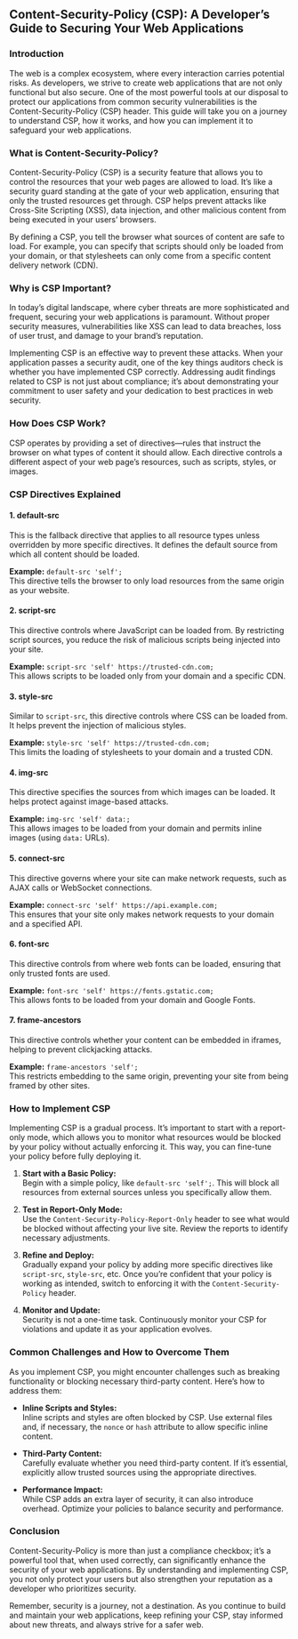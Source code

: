 ## **Content-Security-Policy (CSP): A Developer’s Guide to Securing Your Web Applications**

### **Introduction**

The web is a complex ecosystem, where every interaction carries potential risks. As developers, we strive to create web applications that are not only functional but also secure. One of the most powerful tools at our disposal to protect our applications from common security vulnerabilities is the Content-Security-Policy (CSP) header. This guide will take you on a journey to understand CSP, how it works, and how you can implement it to safeguard your web applications.

### **What is Content-Security-Policy?**

Content-Security-Policy (CSP) is a security feature that allows you to control the resources that your web pages are allowed to load. It’s like a security guard standing at the gate of your web application, ensuring that only the trusted resources get through. CSP helps prevent attacks like Cross-Site Scripting (XSS), data injection, and other malicious content from being executed in your users’ browsers.

By defining a CSP, you tell the browser what sources of content are safe to load. For example, you can specify that scripts should only be loaded from your domain, or that stylesheets can only come from a specific content delivery network (CDN).

### **Why is CSP Important?**

In today’s digital landscape, where cyber threats are more sophisticated and frequent, securing your web applications is paramount. Without proper security measures, vulnerabilities like XSS can lead to data breaches, loss of user trust, and damage to your brand’s reputation.

Implementing CSP is an effective way to prevent these attacks. When your application passes a security audit, one of the key things auditors check is whether you have implemented CSP correctly. Addressing audit findings related to CSP is not just about compliance; it’s about demonstrating your commitment to user safety and your dedication to best practices in web security.

### **How Does CSP Work?**

CSP operates by providing a set of directives—rules that instruct the browser on what types of content it should allow. Each directive controls a different aspect of your web page’s resources, such as scripts, styles, or images.

### **CSP Directives Explained**

#### **1. default-src**

This is the fallback directive that applies to all resource types unless overridden by more specific directives. It defines the default source from which all content should be loaded.

**Example:** `default-src 'self';`  
This directive tells the browser to only load resources from the same origin as your website.

#### **2. script-src**

This directive controls where JavaScript can be loaded from. By restricting script sources, you reduce the risk of malicious scripts being injected into your site.

**Example:** `script-src 'self' https://trusted-cdn.com;`  
This allows scripts to be loaded only from your domain and a specific CDN.

#### **3. style-src**

Similar to `script-src`, this directive controls where CSS can be loaded from. It helps prevent the injection of malicious styles.

**Example:** `style-src 'self' https://trusted-cdn.com;`  
This limits the loading of stylesheets to your domain and a trusted CDN.

#### **4. img-src**

This directive specifies the sources from which images can be loaded. It helps protect against image-based attacks.

**Example:** `img-src 'self' data:;`  
This allows images to be loaded from your domain and permits inline images (using `data:` URLs).

#### **5. connect-src**

This directive governs where your site can make network requests, such as AJAX calls or WebSocket connections.

**Example:** `connect-src 'self' https://api.example.com;`  
This ensures that your site only makes network requests to your domain and a specified API.

#### **6. font-src**

This directive controls from where web fonts can be loaded, ensuring that only trusted fonts are used.

**Example:** `font-src 'self' https://fonts.gstatic.com;`  
This allows fonts to be loaded from your domain and Google Fonts.

#### **7. frame-ancestors**

This directive controls whether your content can be embedded in iframes, helping to prevent clickjacking attacks.

**Example:** `frame-ancestors 'self';`  
This restricts embedding to the same origin, preventing your site from being framed by other sites.

### **How to Implement CSP**

Implementing CSP is a gradual process. It’s important to start with a report-only mode, which allows you to monitor what resources would be blocked by your policy without actually enforcing it. This way, you can fine-tune your policy before fully deploying it.

1. **Start with a Basic Policy:**  
   Begin with a simple policy, like `default-src 'self';`. This will block all resources from external sources unless you specifically allow them.

2. **Test in Report-Only Mode:**  
   Use the `Content-Security-Policy-Report-Only` header to see what would be blocked without affecting your live site. Review the reports to identify necessary adjustments.

3. **Refine and Deploy:**  
   Gradually expand your policy by adding more specific directives like `script-src`, `style-src`, etc. Once you’re confident that your policy is working as intended, switch to enforcing it with the `Content-Security-Policy` header.

4. **Monitor and Update:**  
   Security is not a one-time task. Continuously monitor your CSP for violations and update it as your application evolves.

### **Common Challenges and How to Overcome Them**

As you implement CSP, you might encounter challenges such as breaking functionality or blocking necessary third-party content. Here’s how to address them:

- **Inline Scripts and Styles:**  
  Inline scripts and styles are often blocked by CSP. Use external files and, if necessary, the `nonce` or `hash` attribute to allow specific inline content.

- **Third-Party Content:**  
  Carefully evaluate whether you need third-party content. If it’s essential, explicitly allow trusted sources using the appropriate directives.

- **Performance Impact:**  
  While CSP adds an extra layer of security, it can also introduce overhead. Optimize your policies to balance security and performance.

### **Conclusion**

Content-Security-Policy is more than just a compliance checkbox; it’s a powerful tool that, when used correctly, can significantly enhance the security of your web applications. By understanding and implementing CSP, you not only protect your users but also strengthen your reputation as a developer who prioritizes security.

Remember, security is a journey, not a destination. As you continue to build and maintain your web applications, keep refining your CSP, stay informed about new threats, and always strive for a safer web.